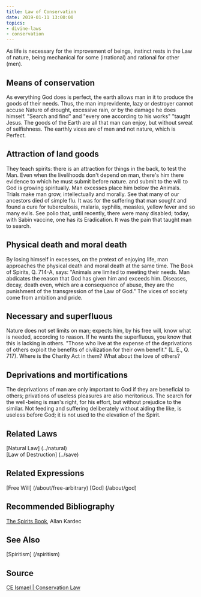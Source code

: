 ```yaml
---
title: Law of Conservation
date: 2019-01-11 13:00:00
topics: 
- divine-laws
- conservation
---
```


As life is necessary for the improvement of beings, instinct rests in the Law
of nature, being mechanical for some (irrational) and rational for other
(men).

## Means of conservation
As everything God does is perfect, the earth allows man in it to produce
the goods of their needs. Thus, the man imprevidente, lazy or
destroyer cannot accuse Nature of drought, excessive rain, or by the
damage he does himself. "Search and find" and "every one according to his works"
"taught Jesus. The goods of the Earth are all that man can enjoy, but without
sweat of selfishness. The earthly vices are of men and not nature, which is
Perfect.

## Attraction of land goods
They teach spirits: there is an attraction for things in the back, to test the
Man. Even when the livelihoods don't depend on man, there's him there
evidence to which he must submit before nature. and submit to the will to
God is growing spiritually. Man excesses place him below the
Animals. Trials make man grow, intellectually and morally. See
that many of our ancestors died of simple flu. It was for the
suffering that man sought and found a cure for tuberculosis, malaria,
syphilis, measles, yellow fever and so many evils. See polio that,
until recently, there were many disabled; today, with Sabin vaccine, one has its
Eradication. It was the pain that taught man to search.

## Physical death and moral death
By losing himself in excesses, on the pretext of enjoying life, man approaches the
physical death and moral death at the same time. The Book of Spirits, Q. 714-A,
says: "Animals are limited to meeting their needs. Man abdicates the
reason that God has given him and exceeds him. Diseases, decay, death even, which
are a consequence of abuse, they are the punishment of the transgression of the Law of God." The
vices of society come from ambition and pride.

## Necessary and superfluous
Nature does not set limits on man; expects him, by his free will,
know what is needed, according to reason. If he wants the superfluous, you know
that this is lacking in others. "Those who live at the expense of the deprivations of others
exploit the benefits of civilization for their own benefit." (L. E., Q. 717).
Where is the Charity Act in them? What about the love of others?

## Deprivations and mortifications
The deprivations of man are only important to God if they are beneficial to
others; privations of useless pleasures are also meritorious. The search for the
well-being is man's right, for his effort, but without prejudice to the similar.
Not feeding and suffering deliberately without aiding the like, is useless
before God; it is not used to the elevation of the Spirit.


## Related Laws
[Natural Law] (../natural)  
[Law of Destruction] (../save)

## Related Expressions
[Free Will] (/about/free-arbitrary)
[God] (/about/god)

## Recommended Bibliography
[The Spirits Book](/books/spirits-book), Allan Kardec  

## See Also
[Spiritism] (/spiritism)

## Source
[CE Ismael | Conservation Law](https://www.ceismael.com.br/download/apostila/apost1.htm#LEI%20DE%20CONSERVA%C3%87%C3%83O%20E%20LEI%20DE%20DESTRUCTION%C3%87%C3%83O)
